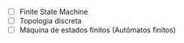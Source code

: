 
- [ ] Finite State Machine
- [ ] Topologia discreta
- [ ] Máquina de estados finitos (Autômatos finitos)
